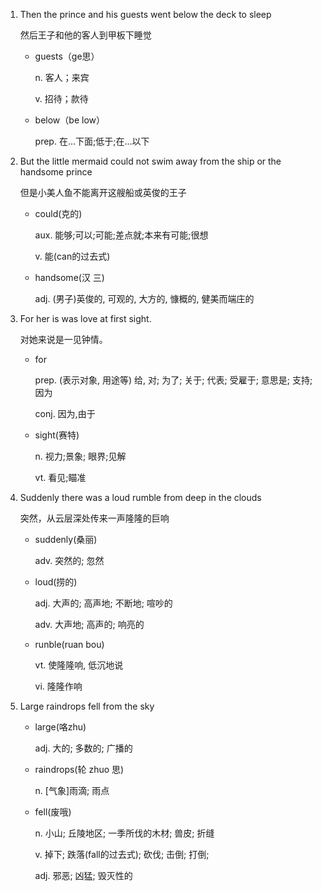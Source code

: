 1. Then the prince and his guests went below the deck to sleep

    然后王子和他的客人到甲板下睡觉

    - guests（ge思）

        n. 客人；来宾

        v. 招待；款待

    - below（be low）

        prep. 在...下面;低于;在...以下

2. But the little mermaid could not swim away from the ship or the handsome prince

    但是小美人鱼不能离开这艘船或英俊的王子

    - could(克的)

        aux. 能够;可以;可能;差点就;本来有可能;很想

        v. 能(can的过去式)

    - handsome(汉 三)

        adj. (男子)英俊的, 可观的, 大方的, 慷概的, 健美而端庄的

3. For her is was love at first sight.

    对她来说是一见钟情。

    - for

        prep. (表示对象, 用途等) 给, 对; 为了; 关于; 代表; 受雇于; 意思是; 支持; 因为

        conj. 因为,由于

    - sight(赛特)

        n. 视力;景象; 眼界;见解

        vt. 看见;瞄准

4. Suddenly there was a loud rumble from deep in the clouds

    突然，从云层深处传来一声隆隆的巨响

    - suddenly(桑丽)

        adv. 突然的; 忽然

    - loud(捞的)

        adj. 大声的; 高声地; 不断地; 喧吵的

        adv. 大声地; 高声的; 响亮的

    - runble(ruan bou)

        vt. 使隆隆响, 低沉地说

        vi. 隆隆作响

5. Large raindrops fell from the sky

    - large(咯zhu)

        adj. 大的; 多数的; 广播的

    - raindrops(轮 zhuo 思)

        n. [气象]雨滴; 雨点

    - fell(废哦)

        n. 小山; 丘陵地区; 一季所伐的木材; 兽皮; 折缝

        v. 掉下; 跌落(fall的过去式); 砍伐; 击倒; 打倒;

        adj. 邪恶; 凶猛; 毁灭性的







